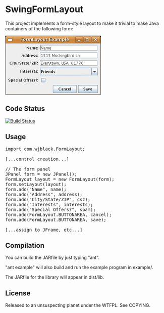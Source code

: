 SwingFormLayout
===============

This project implements a form-style layout to make it trivial to make Java
containers of the following form:

![sample form](src/com/wjblack/doc-files/FormLayout-1.gif)


Code Status
-----------
[![Build Status](https://travis-ci.org/wjblack/swingformlayout.svg?branch=master)](https://travis-ci.org/wjblack/swingformlayout)


Usage
-----

<pre>
import com.wjblack.FormLayout;

[...control creation...]
   
// The form panel
JPanel form = new JPanel();
FormLayout layout = new FormLayout(form);
form.setLayout(layout);
form.add("Name", name);
form.add("Address", address);
form.add("City/State/ZIP", csz);
form.add("Interests", interests);
form.add("Special Offers?", spam);
form.add(FormLayout.BUTTONAREA, cancel);
form.add(FormLayout.BUTTONAREA, save);
   
[...assign to JFrame, etc...]
</pre>


Compilation
-----------

You can build the JARfile by just typing "ant".

"ant example" will also build and run the example program in example/.

The JARfile for the library will appear in dist/lib.


License
-------

Released to an unsuspecting planet under the WTFPL.  See COPYING.
